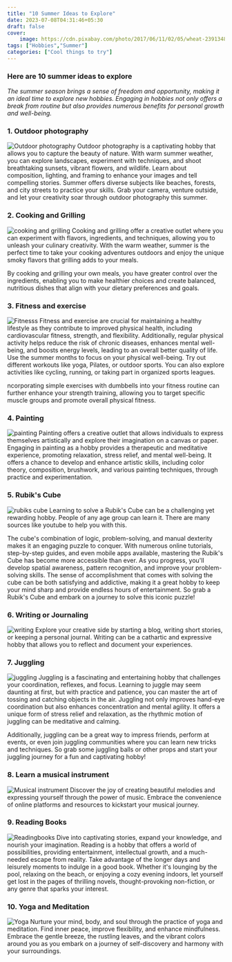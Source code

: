 ```yaml
---
title: "10 Summer Ideas to Explore"
date: 2023-07-08T04:31:46+05:30
draft: false
cover:      
    image: https://cdn.pixabay.com/photo/2017/06/11/02/05/wheat-2391348_1280.jpg
tags: ["Hobbies","Summer"]
categories: ["Cool things to try"]
---
```


### Here are 10 summer ideas to explore

_The summer season brings a sense of freedom and opportunity, making it an ideal time to explore new hobbies. Engaging in hobbies not only offers a break from routine but also provides numerous benefits for personal growth and well-being._

### 1. Outdoor photography

![Outdoor photography](https://cdn.pixabay.com/photo/2016/11/23/13/15/red-panda-1852789_1280.jpg)
Outdoor photography is a captivating hobby that allows you to capture the beauty of nature. With warm summer weather, you can explore landscapes, experiment with techniques, and shoot breathtaking sunsets, vibrant flowers, and wildlife. Learn about composition, lighting, and framing to enhance your images and tell compelling stories. Summer offers diverse subjects like beaches, forests, and city streets to practice your skills. Grab your camera, venture outside, and let your creativity soar through outdoor photography this summer.


### 2. Cooking and Grilling
![cooking and grilling](https://cdn.pixabay.com/photo/2016/06/06/18/29/meat-skewer-1440105_1280.jpg)
Cooking and grilling offer a creative outlet where you can experiment with flavors, ingredients, and techniques, allowing you to unleash your culinary creativity.
With the warm weather, summer is the perfect time to take your cooking adventures outdoors and enjoy the unique smoky flavors that grilling adds to your meals.

By cooking and grilling your own meals, you have greater control over the ingredients, enabling you to make healthier choices and create balanced, nutritious dishes that align with your dietary preferences and goals.


### 3. Fitness and exercise
![Fitnesss](https://cdn.pixabay.com/photo/2017/08/06/12/52/woman-2592247_1280.jpg)
Fitness and exercise are crucial for maintaining a healthy lifestyle as they contribute to improved physical health, including cardiovascular fitness, strength, and flexibility. Additionally, regular physical activity helps reduce the risk of chronic diseases, enhances mental well-being, and boosts energy levels, leading to an overall better quality of life.
Use the summer months to focus on your physical well-being. Try out different workouts like yoga, Pilates, or outdoor sports. You can also explore activities like cycling, running, or taking part in organized sports leagues.

ncorporating simple exercises with dumbbells into your fitness routine can further enhance your strength training, allowing you to target specific muscle groups and promote overall physical fitness.

### 4. Painting
![painting](https://cdn.pixabay.com/photo/2018/02/04/09/09/brushes-3129361_1280.jpg)
Painting offers a creative outlet that allows individuals to express themselves artistically and explore their imagination on a canvas or paper.
Engaging in painting as a hobby provides a therapeutic and meditative experience, promoting relaxation, stress relief, and mental well-being.
It offers a chance to develop and enhance artistic skills, including color theory, composition, brushwork, and various painting techniques, through practice and experimentation.

### 5. Rubik's Cube
![rubiks cube](https://cdn.pixabay.com/photo/2017/04/06/21/38/cube-2209364_1280.jpg)
Learning to solve a Rubik's Cube can be a challenging yet rewarding hobby. People of any age group can learn it. There are many sources like youtube to help you with this.

The cube's combination of logic, problem-solving, and manual dexterity makes it an engaging puzzle to conquer. With numerous online tutorials, step-by-step guides, and even mobile apps available, mastering the Rubik's Cube has become more accessible than ever. As you progress, you'll develop spatial awareness, pattern recognition, and improve your problem-solving skills. The sense of accomplishment that comes with solving the cube can be both satisfying and addictive, making it a great hobby to keep your mind sharp and provide endless hours of entertainment. So grab a Rubik's Cube and embark on a journey to solve this iconic puzzle!

### 6. Writing or Journaling
![writing](https://cdn.pixabay.com/photo/2016/01/09/18/28/notebook-1130742_1280.jpg)
Explore your creative side by starting a blog, writing short stories, or keeping a personal journal. Writing can be a cathartic and expressive hobby that allows you to reflect and document your experiences.

### 7. Juggling
![juggling](https://cdn.pixabay.com/photo/2020/03/10/15/54/juggle-4919335_1280.jpg)
Juggling is a fascinating and entertaining hobby that challenges your coordination, reflexes, and focus. Learning to juggle may seem daunting at first, but with practice and patience, you can master the art of tossing and catching objects in the air. Juggling not only improves hand-eye coordination but also enhances concentration and mental agility. It offers a unique form of stress relief and relaxation, as the rhythmic motion of juggling can be meditative and calming.

Additionally, juggling can be a great way to impress friends, perform at events, or even join juggling communities where you can learn new tricks and techniques. So grab some juggling balls or other props and start your juggling journey for a fun and captivating hobby!

### 8. Learn a musical instrument
![Musical instrument](https://cdn.pixabay.com/photo/2016/06/28/17/46/colors-1485045_1280.jpg)
Discover the joy of creating beautiful melodies and expressing yourself through the power of music.
Embrace the convenience of online platforms and resources to kickstart your musical journey.

### 9. Reading Books
![Readingbooks](https://cdn.pixabay.com/photo/2015/12/04/09/13/leaves-1076307_1280.jpg)
Dive into captivating stories, expand your knowledge, and nourish your imagination. Reading is a hobby that offers a world of possibilities, providing entertainment, intellectual growth, and a much-needed escape from reality.
Take advantage of the longer days and leisurely moments to indulge in a good book. Whether it's lounging by the pool, relaxing on the beach, or enjoying a cozy evening indoors, let yourself get lost in the pages of thrilling novels, thought-provoking non-fiction, or any genre that sparks your interest.

### 10. Yoga and Meditation
![Yoga](https://cdn.pixabay.com/photo/2016/11/18/15/05/beach-1835213_1280.jpg)
Nurture your mind, body, and soul through the practice of yoga and meditation. Find inner peace, improve flexibility, and enhance mindfulness.
Embrace the gentle breeze, the rustling leaves, and the vibrant colors around you as you embark on a journey of self-discovery and harmony with your surroundings.


